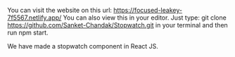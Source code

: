You can visit the website on this url: https://focused-leakey-7f5567.netlify.app/
You can also view this in your editor. Just type: git clone https://github.com/Sanket-Chandak/Stopwatch.git in your terminal and then run npm start.

We have made a stopwatch component in React JS.
